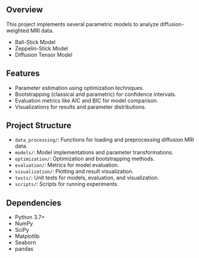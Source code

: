 ## Overview
This project implements several parametric models to analyze diffusion-weighted MRI data. 
- Ball-Stick Model
- Zeppelin-Stick Model
- Diffusion Tensor Model

## Features
- Parameter estimation using optimization techniques.
- Bootstrapping (classical and parametric) for confidence intervals.
- Evaluation metrics like AIC and BIC for model comparison.
- Visualizations for results and parameter distributions.

## Project Structure
- `data_processing/`: Functions for loading and preprocessing diffusion MRI data.
- `models/`: Model implementations and parameter transformations.
- `optimization/`: Optimization and bootstrapping methods.
- `evaluation/`: Metrics for model evaluation.
- `visualization/`: Plotting and result visualization.
- `tests/`: Unit tests for models, evaluation, and visualization.
- `scripts/`: Scripts for running experiments.

## Dependencies
- Python 3.7+
- NumPy
- SciPy
- Matplotlib
- Seaborn
- pandas
